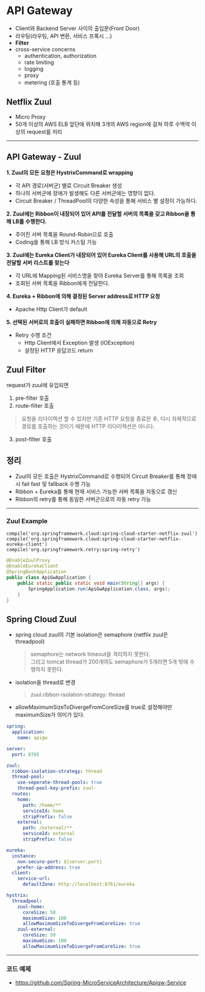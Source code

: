 # API Gateway
* Client와 Backend Server 사이의 출입문(Front Door)
* 라우팅(라우팅, API 변환, 서비스 프록시 ...)
* **Filter**
* cross-service concerns
  * authentication, authorization
  * rate limiting
  * logging
  * proxy
  * metering (호출 통계 등)
    
## Netflix Zuul
* Micro Proxy
* 50개 이상의 AWS ELB 앞단에 위치해 3개의 AWS region에 걸쳐 하루 수백억 이상의 request를 처리

---

## API Gateway - Zuul
**1. Zuul의 모든 요청은 HystrixCommand로 wrapping**
* 각 API 경로(서버군) 별로 Circuit Breaker 생성
* 하나의 서버군에 장애가 발생해도 다른 서버군에는 영향이 없다.
* Circuit Breaker / ThreadPool의 다양한 속성을 통해 서비스 별 설정이 가능하다.

**2. Zuul에는 Ribbon이 내장되어 있어 API를 전달할 서버의 목록을 갖고 Ribbon을 통해 LB를 수행한다.**
* 주어진 서버 목록을 Round-Robin으로 호출
* Coding을 통해 LB 방식 커스텀 가능

**3. Zuul에는 Eureka Client가 내장되어 있어 Eureka Client를 사용해 URL의 호출을 전달할 서버 리스트를 찾는다**
* 각 URL에 Mapping된 서비스명을 찾아 Eureka Server를 통해 목록을 조회
* 조회된 서버 목록을 Ribbon에게 전달한다.

**4. Eureka + Ribbon에 의해 결정된 Server address로 HTTP 요청**
* Apache Http Client가 default

**5. 선택된 서버로의 호출이 실패하면 Ribbon에 의해 자동으로 Retry**
* Retry 수행 조건
    * Http Client에서 Exception 발생 (IOException)
    * 설정된 HTTP 응답코드 return

## Zuul Filter
request가 zuul에 유입되면
1. pre-filter 호출
2. route-filter 호출
> 요청을 리다이렉션 할 수 있지만 기존 HTTP 요청을 종료한 후, 다시 자체적으로 경로를 호출하는 것이기 때문에 HTTP 리다이렉션은 아니다.
3. post-filter 호출

## 정리
* Zuul의 모든 호출은 HystrixCommand로 수행되어 Circuit Breaker를 통해 장애 시 fail fast 및 fallback 수행 가능
* Ribbon + Eureka를 통해 현재 서비스 가능한 서버 목록을 자동으로 갱신
* Ribbon의 retry를 통해 동일한 서버군으로의 자동 retry 가능

---

### Zuul Example
```
compile('org.springframework.cloud:spring-cloud-starter-netflix-zuul')
compile('org.springframework.cloud:spring-cloud-starter-netflix-eureka-client')
compile('org.springframework.retry:spring-retry')
```
```java
@EnableZuulProxy
@EnableEurekaClient
@SpringBootApplication
public class ApiGwApplication {
    public static public static void main(String[] args) {
        SpringApplication.run(ApiGwApplication.class, args);
    }
}
```

## Spring Cloud Zuul
* spring cloud zuul의 기본 isolation은 semaphore (netflix zuul은 threadpool)
  > semaphore는 network timeout을 격리하지 못한다.<br>
  > 그리고 tomcat thread가 200개여도 semaphore가 5개라면 5개 밖에 수행하지 못한다.
* isolation을 thread로 변경
  > zuul.ribbon-isolation-strategy: thread
* allowMaximumSizeToDivergeFromCoreSize를 true로 설정해야만 maximumSize가 의미가 있다.
  
```yaml
spring:
  application:
    name: apigw

server:
  port: 8765

zuul:
  ribbon-isolation-strategy: thread
  thread-pool:
    use-seperate-thread-pools: true
    thread-pool-key-prefix: zuul-
  routes:
    home:
      path: /home/**
      serviceId: home
      stripPrefix: false
    external:
      path: /external/**
      serviceId: external
      stripPrefix: false

eureka:
  instance:
    non-secure-port: ${server.port}
    prefer-ip-address: true
  client:
    service-url:
      defaultZone: http://localhost:8761/eureka

hystrix:
  threadpool:
    zuul-home:
      coreSize: 50
      maximumSize: 100
      allowMaximumSizeToDivergeFromCoreSize: true
    zuul-external:
      coreSize: 50
      maximumSize: 100
      allowMaximumSizeToDivergeFromCoreSize: true
```

---

### 코드 예제
* https://github.com/Spring-MicroServiceArchitecture/Apigw-Service
